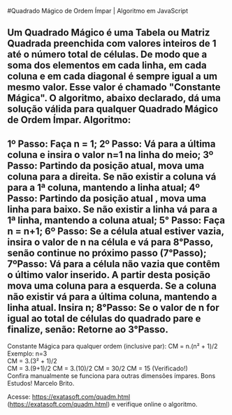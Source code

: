 #Quadrado Mágico de Ordem Ímpar | Algoritmo em JavaScript

Um Quadrado Mágico é uma Tabela ou Matriz Quadrada preenchida com valores inteiros de 1 até o número total de células.
De modo que a soma dos elementos em cada linha, em cada coluna e em cada diagonal é sempre igual a um mesmo valor.
Esse valor é chamado "Constante Mágica".
O algoritmo, abaixo declarado, dá uma solução válida para qualquer Quadrado Mágico de Ordem Ímpar.
Algoritmo:
----------------------------------------------------------------------------------------
1º Passo: Faça n = 1; 
2º Passo: Vá para a última coluna e insira o  valor n=1 na linha do meio;
3º Passo: Partindo da posição atual, mova uma coluna para a direita.
                Se não existir a coluna vá para a 1ª coluna, mantendo a linha atual;
4º Passo: Partindo da posição atual , mova uma linha para baixo. 
                Se não existir a linha vá para a 1ª linha, mantendo a coluna atual;
5° Passo: Faça n = n+1; 
6º Passo: Se a célula atual estiver vazia, insira o valor de n na célula
                e vá para 8°Passo,  senão continue no próximo passo (7°Passo);
7ºPasso: Vá para a célula não vazia que contêm o último valor  inserido.
               A partir desta posição mova uma coluna para a  esquerda.
                Se a coluna não existir vá para a última coluna, mantendo a linha atual.
                Insira n;
8°Passo: Se o valor de n for igual ao total de células do quadrado pare e finalize,
               senão: Retorne ao 3°Passo.
----------------------------------------------------------------------------------------

Constante Mágica para qualquer ordem (inclusive par): CM = n.(n² + 1)/2  
Exemplo: n=3  
CM = 3.(3² + 1)/2  
CM = 3.(9+1)/2
CM = 3.(10)/2 
CM = 30/2
CM = 15 (Verificado!)   
Confira manualmente se funciona para outras dimensões ímpares.
Bons Estudos!
  Marcelo Brito.

Acesse: https://exatasoft.com/quadm.html (https://exatasoft.com/quadm.html) 
        e verifique online o algoritmo.
